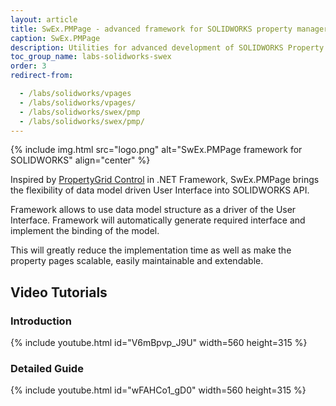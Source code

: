 ```yaml
---
layout: article
title: SwEx.PMPage - advanced framework for SOLIDWORKS property manager pages
caption: SwEx.PMPage
description: Utilities for advanced development of SOLIDWORKS Property Manager Pages which enables data driven development with data binding
toc_group_name: labs-solidworks-swex
order: 3
redirect-from:

  - /labs/solidworks/vpages
  - /labs/solidworks/vpages/
  - /labs/solidworks/swex/pmp
  - /labs/solidworks/swex/pmp/
---
```

{% include img.html src="logo.png" alt="SwEx.PMPage framework for SOLIDWORKS" align="center" %}

Inspired by [PropertyGrid Control](https://msdn.microsoft.com/en-us/library/aa302326.aspx) in .NET Framework, SwEx.PMPage brings the flexibility of data model driven User Interface into SOLIDWORKS API.

Framework allows to use data model structure as a driver of the User Interface. Framework will automatically generate required interface and implement the binding of the model.

This will greatly reduce the implementation time as well as make the property pages scalable, easily maintainable and extendable.

## Video Tutorials

### Introduction

{% include youtube.html id="V6mBpvp_J9U" width=560 height=315 %}

### Detailed Guide

{% include youtube.html id="wFAHCo1_gD0" width=560 height=315 %}